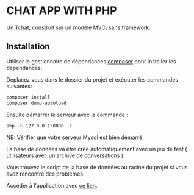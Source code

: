 # CHAT APP WITH PHP

Un Tchat, construit sur un modèle MVC, sans framework.

## Installation

Utiliser le gestionnaire de dépendances [composer](https://getcomposer.org/) pour installer les dépendances.

Deplacez vous dans le dossier du projet et exécuter les commandes suivantes:

```bash
composer install
composer dump-autoload
```

Ensuite démarrer le serveur avec la commande :

```bash
php -S 127.0.0.1:8000 -t .
```

NB: Vérifier que votre serveur Mysql est bien démarré.

La base de données va être crée automatiquement avec un jeu de test ( utilisateurs avec un archive de conversations ).

Vous trouvez le script de la base de données au racine du projet si vous avez rencontré des problèmes.

Accéder à l'application avec [ce lien](http://127.0.0.1:8000/).
